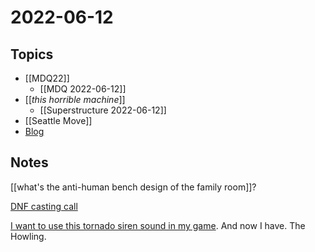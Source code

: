 # 2022-06-12
## Topics
- [[MDQ22]]
	- [[MDQ 2022-06-12]]
- [[_this horrible machine_]]
	- [[Superstructure 2022-06-12]]
- [[Seattle Move]]
- [Blog](https://mataroa.blog/dashboard/)
## Notes

[[what's the anti-human bench design of the family room]]?

[DNF casting call](https://www.castingcall.club/projects/duke-nukem-forever-2001-restoration-project)

[I want to use this tornado siren sound in my game](https://youtu.be/LnkMSmLc6mM). And now I have. The Howling.
